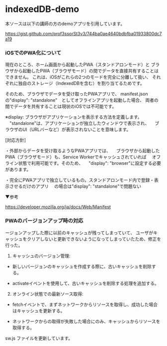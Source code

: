 # indexedDB-demo

本ソースは以下の講師の方のdemoアプリを引用しています。

https://gist.github.com/prof3ssorSt3v3/744ba0ae4640bdbfba01933800dc7a19


### iOSでのPWA化について

現在のところ、ホーム画面から起動したPWA（スタンドアロンモード）と
ブラウザから起動したPWA（ブラウザモード）の間でデータを直接共有することはできません。
これは、iOSがこれらの2つのモードを完全に分離して扱い、
それぞれに独自のストレージ（IndexedDBを含む）を割り当てるためです。

そのため、ブラウザでデータを受け取ったPWAアプリで、
manifest.json の"display": "standalone"　としてオフラインアプリを起動した場合、
両者の間でデータを共有することは現状のiOSでは不可能です。

※display: ブラウザがアプリケーションを表示する方法を定義します。
　"standalone"は、アプリケーションが独立したウィンドウで表示され、
　ブラウザのUI（URLバーなど）が表示されないことを意味します。


[対応方針]

・外部からデータを受け取るようなPWAアプリでは、
　ブラウザから起動したPWA（ブラウザモード）も、Service Workerでキャッシュされていれば
　オフライン状態で利用可能です。そのため、
　"display": "browser"に設定する必要があります。

・完全にPWAアプリで独立しているもの。スタンドアロンモード内で登録・表示させるだけのアプリ
　の場合は"display": "standalone"で問題ない


▼参考

https://developer.mozilla.org/ja/docs/Web/Manifest


### PWAのバージョンアップ時の対応
ージョンアップした際に以前のキャッシュが残ってしまっていて、
ユーザがキャッシュをクリアしないと更新できないようになってしまっていたため、修正を行った。

1. キャッシュのバージョン管理:

- 新しいバージョンのキャッシュを作成する際に、古いキャッシュを削除する。

- activateイベントを使用して、古いキャッシュを削除する処理を追加する。

2. オンライン状態での最新ソース取得:

- fetchイベントで、まずネットワークからリソースを取得し、成功した場合はキャッシュを更新する。

- ネットワークからの取得が失敗した場合にのみ、キャッシュからリソースを取得する。

sw.js ファイルを更新しています。

